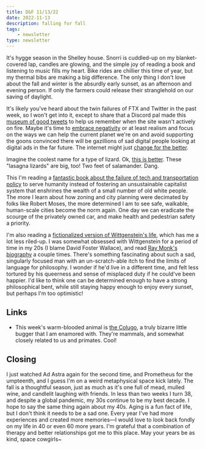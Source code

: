 ```yaml
---
title: D&F 11/13/22
date: 2022-11-13
description: falling for fall
tags: 
    - newsletter
type: newsletter
---
```


It's hygge season in the Shelley house. Snorri is cuddled-up on my blanket-covered lap, candles are glowing, and the simple joy of reading a book and listening to music fills my heart. Bike rides are chillier this time of year, but my thermal bibs are making a big difference. The only thing I don't love about the fall and winter is the absurdly early sunset, as an afternoon and evening person. If only the farmers could release their stranglehold on our saving of daylight. 

It's likely you've heard about the twin failures of FTX and Twitter in the past week, so I won't get into it, except to share that a Discord pal made this [museum of good tweets](https://tweetmuseum.org/) to help us remember when the site wasn't actively on fire. Maybe it's time to [embrace negativity](https://przekroj.pl/en/society/the-art-of-negativity-enis-yucekoralp) or at least realism and focus on the ways we can help the current planet we're on and avoid supporting the goons convinced there will be gazillions of sad digital people looking at digital ads in the far future. The internet might just [change for the better](https://www.vice.com/en/article/m7g4vx/the-future-of-the-internet-will-be-nothing-like-twitter-and-thats-a-good-thing).

Imagine the coolest name for a type of lizard. Ok, [this is better](https://en.wikipedia.org/wiki/Hellbender). These "lasagna lizards" are big, too! Two feet of salamander. Dang.

This I'm reading a [fantastic book about the failure of tech and transportation policy](https://www.versobooks.com/books/3995-road-to-nowhere) to serve humanity instead of fostering an unsustainable capitalist system that enshrines the wealth of a small number of old white people. The more I learn about how zoning and city planning were decimated by folks like Robert Moses, the more determined I am to see safe, walkable, human-scale cities become the norm again. One day we can eradicate the scourge of the privately owned car, and make health and pedestrian safety a priority. 

I'm also reading a [fictionalized version of Wittgenstein's life](https://www.nyrb.com/products/the-world-as-i-found-it), which has me a lot less riled-up. I was somewhat obsessed with Wittgenstein for a period of time in my 20s (I blame David Foster Wallace), and read [Ray Monk's biography](https://tricycle.org/magazine/ludwig-wittgenstein-duty-genius/) a couple times. There's something fascinating about such a sad, singularly focused man with an un-scratch-able itch to find the limits of language for philosophy. I wonder if he'd live in a different time, and felt less tortured by his queerness and sense of misplaced duty if he could've been happier. I'd like to think one can be determined enough to have a strong philosophical bent, while still staying happy enough to enjoy every sunset, but perhaps I'm too optimistic!

## Links

- This week's warm-blooded animal is [the Colugo](https://en.wikipedia.org/wiki/Colugo), a truly bizarre little bugger that I am enamored with. They're mammals, and somewhat closely related to us and primates. Cool!

## Closing

I just watched Ad Astra again for the second time, and Prometheus for the umpteenth, and I guess I'm on a weird metaphysical space kick lately. The fall is a thoughtful season, just as much as it's one full of mead, mulled wine, and candlelit laughing with friends. In less than two weeks I turn 38, and despite a global pandemic, my 30s continue to be my best decade. I hope to say the same thing again about my 40s. Aging is a fun fact of life, but I don't think it needs to be a sad one. Every year I've had more experiences and created more memories—I would love to look back fondly on my life in 40 or even 60 more years. I'm grateful that a combination of therapy and better relationships got me to this place. May your years be as kind, space cowgirls~